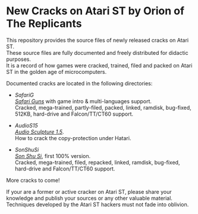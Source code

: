 # New Cracks on Atari ST by Orion of The Replicants

This repository provides the source files of newly released cracks on Atari ST.   
These source files are fully documented and freely distributed for didactic purposes.  
It is a record of how games were cracked, trained, filed and packed on Atari ST in
the golden age of microcomputers.  

Documented cracks are located in the following directories:

- *SafariG*  
  *[Safari Guns](http://www.atarimania.com/game-atari-st-safari-guns_24849.html)*
  with game intro & multi-languages support.  
  Cracked, mega-trained, partly-filed, packed, linked, ramdisk,
  bug-fixed, 512KB, hard-drive and Falcon/TT/CT60 support.

- *AudioS15*  
  *[Audio Sculpture 1.5](http://www.atarimania.com/utility-atari-st-audio-sculpture_25173.html)*.  
  How to crack the copy-protection under Hatari.

- *SonShuSi*  
  *[Son Shu Si](http://www.atarimania.com/game-atari-st-son-shu-si_24613.html)*,
  first 100% version.  
  Cracked, mega-trained, filed, repacked, linked, ramdisk,
  bug-fixed, hard-drive and Falcon/TT/CT60 support.

More cracks to come!

If your are a former or active cracker on Atari ST, please share your knowledge
and publish your sources or any other valuable material.  
Techniques developed by the Atari ST hackers must not fade into oblivion.
